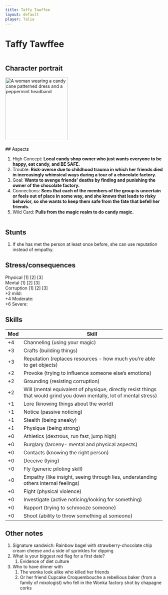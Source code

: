 ```yaml
---
title: Taffy Tawffee
layout: default
player: Talia
---
```

# Taffy Tawffee
<div style="display: flex; gap: 20px; flex-wrap: wrap;">
<div style="flex: 0 0 200px;" markdown="1">

## Character portrait
<img src="/FATE_in_the_BAWG/assets/images/PCs/taffy_tawffee_image.jpg" alt="A woman wearing a candy cane patterned dress and a peppermint headband" width="200"/>
</div>
<div style="flex: 1; min-width: 300px;" markdown="1">
## Aspects

1. High Concept: **Local candy shop owner who just wants everyone to be happy, eat candy, and BE SAFE.**
2. Trouble: **Risk-averse due to childhood trauma in which her friends died in increasingly whimsical ways during a tour of a chocolate factory.**
3. Goal: **Wants to avenge friends’ deaths by finding and punishing the owner of the chocolate factory.**
4. Connections: **Sees that each of the members of the group is uncertain or feels out of place in some way, and she knows that leads to risky behavior, so she wants to keep them safe from the fate that befell her friends.**
5. Wild Card: **Pulls from the magic realm to do candy magic.**

</div>
</div>

## Stunts
1. If she has met the person at least once before, she can use reputation instead of empathy.
## Stress/consequences
Physical \[1] \[2] \[3] \
Mental \[1] \[2] \[3] \
Corruption \[1] \[2] \[3] \
+2 mild: \
+4 Moderate: \
+6 Severe: 

## Skills

| Mod | Skill                                                                                                                 |
| --- | --------------------------------------------------------------------------------------------------------------------- |
| +4  | Channeling (using your magic)                                                                                         |
| +3  | Crafts (building things)                                                                                              |
| +3  | Reputation (replaces resources - how much you’re able to get objects)                                                 |
| +2  | Provoke (trying to influence someone else’s emotions)                                                                 |
| +2  | Grounding (resisting corruption)                                                                                      |
| +2  | Will (mental equivalent of physique, directly resist things that would grind you down mentally, lot of mental stress) |
| +1  | Lore (knowing things about the world)                                                                                 |
| +1  | Notice (passive noticing)                                                                                             |
| +1  | Stealth (being sneaky)                                                                                                |
| +1  | Physique (being strong)                                                                                               |
| +0  | Athletics (dextrous, run fast, jump high)                                                                             |
| +0  | Burglary (larceny- mental and physical aspects)                                                                       |
| +0  | Contacts (knowing the right person)                                                                                   |
| +0  | Deceive (lying)                                                                                                       |
| +0  | Fly (generic piloting skill)                                                                                          |
| +0  | Empathy (like insight, seeing through lies, understanding others internal feelings)                                   |
| +0  | Fight (physical violence)                                                                                             |
| +0  | Investigate (active noticing/looking for something)                                                                   |
| +0  | Rapport (trying to schmooze someone)                                                                                  |
| +0  | Shoot (ability to throw something at someone)                                                                         |


## Other notes
1. Signature sandwich: Rainbow bagel with strawberry-chocolate chip cream cheese and a side of sprinkles for dipping
2. What is your biggest red flag for a first date?
	1. Evidence of diet culture
3. Who to have dinner with
	1. The wonka look alike who killed her friends
	2. Or her friend Cupcake Croquembouche a rebellious baker (from a family of mixologist) who fell in the Wonka factory shot by chapagne corks